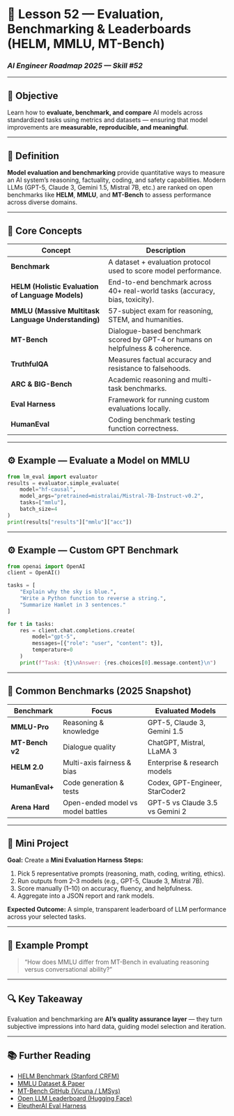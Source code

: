 # 🧾 Lesson 52 — Evaluation, Benchmarking & Leaderboards (HELM, MMLU, MT-Bench)

### *AI Engineer Roadmap 2025 — Skill #52*

---

## 🎯 Objective

Learn how to **evaluate, benchmark, and compare** AI models across standardized tasks using metrics and datasets — ensuring that model improvements are **measurable, reproducible, and meaningful**.

---

## 🧩 Definition

**Model evaluation and benchmarking** provide quantitative ways to measure an AI system’s reasoning, factuality, coding, and safety capabilities.
Modern LLMs (GPT-5, Claude 3, Gemini 1.5, Mistral 7B, etc.) are ranked on open benchmarks like **HELM**, **MMLU**, and **MT-Bench** to assess performance across diverse domains.

---

## 🧠 Core Concepts

| Concept                                             | Description                                                                    |
| --------------------------------------------------- | ------------------------------------------------------------------------------ |
| **Benchmark**                                       | A dataset + evaluation protocol used to score model performance.               |
| **HELM (Holistic Evaluation of Language Models)**   | End-to-end benchmark across 40+ real-world tasks (accuracy, bias, toxicity).   |
| **MMLU (Massive Multitask Language Understanding)** | 57-subject exam for reasoning, STEM, and humanities.                           |
| **MT-Bench**                                        | Dialogue-based benchmark scored by GPT-4 or humans on helpfulness & coherence. |
| **TruthfulQA**                                      | Measures factual accuracy and resistance to falsehoods.                        |
| **ARC & BIG-Bench**                                 | Academic reasoning and multi-task benchmarks.                                  |
| **Eval Harness**                                    | Framework for running custom evaluations locally.                              |
| **HumanEval**                                       | Coding benchmark testing function correctness.                                 |

---

## ⚙️ Example — Evaluate a Model on MMLU

```python
from lm_eval import evaluator
results = evaluator.simple_evaluate(
    model="hf-causal",
    model_args="pretrained=mistralai/Mistral-7B-Instruct-v0.2",
    tasks=["mmlu"],
    batch_size=4
)
print(results["results"]["mmlu"]["acc"])
```

---

## ⚙️ Example — Custom GPT Benchmark

```python
from openai import OpenAI
client = OpenAI()

tasks = [
    "Explain why the sky is blue.",
    "Write a Python function to reverse a string.",
    "Summarize Hamlet in 3 sentences."
]

for t in tasks:
    res = client.chat.completions.create(
        model="gpt-5",
        messages=[{"role": "user", "content": t}],
        temperature=0
    )
    print(f"Task: {t}\nAnswer: {res.choices[0].message.content}\n")
```

---

## 🧱 Common Benchmarks (2025 Snapshot)

| Benchmark       | Focus                             | Evaluated Models                |
| --------------- | --------------------------------- | ------------------------------- |
| **MMLU-Pro**    | Reasoning & knowledge             | GPT-5, Claude 3, Gemini 1.5     |
| **MT-Bench v2** | Dialogue quality                  | ChatGPT, Mistral, LLaMA 3       |
| **HELM 2.0**    | Multi-axis fairness & bias        | Enterprise & research models    |
| **HumanEval+**  | Code generation & tests           | Codex, GPT-Engineer, StarCoder2 |
| **Arena Hard**  | Open-ended model vs model battles | GPT-5 vs Claude 3.5 vs Gemini 2 |

---

## 📘 Mini Project

**Goal:** Create a **Mini Evaluation Harness**
**Steps:**

1. Pick 5 representative prompts (reasoning, math, coding, writing, ethics).
2. Run outputs from 2–3 models (e.g., GPT-5, Claude 3, Mistral 7B).
3. Score manually (1–10) on accuracy, fluency, and helpfulness.
4. Aggregate into a JSON report and rank models.

**Expected Outcome:**
A simple, transparent leaderboard of LLM performance across your selected tasks.

---

## 🧠 Example Prompt

> “How does MMLU differ from MT-Bench in evaluating reasoning versus conversational ability?”

---

## 🔍 Key Takeaway

Evaluation and benchmarking are **AI’s quality assurance layer** — they turn subjective impressions into hard data, guiding model selection and iteration.

---

## 📚 Further Reading

* [HELM Benchmark (Stanford CRFM)](https://crfm.stanford.edu/helm/latest/)
* [MMLU Dataset & Paper](https://arxiv.org/abs/2009.03300)
* [MT-Bench GitHub (Vicuna / LMSys)](https://github.com/lm-sys/FastChat/tree/main/fastchat/llm_judge)
* [Open LLM Leaderboard (Hugging Face)](https://huggingface.co/spaces/HuggingFaceH4/open_llm_leaderboard)
* [EleutherAI Eval Harness](https://github.com/EleutherAI/lm-evaluation-harness)